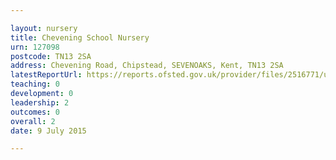 ```yaml
---

layout: nursery
title: Chevening School Nursery
urn: 127098
postcode: TN13 2SA
address: Chevening Road, Chipstead, SEVENOAKS, Kent, TN13 2SA
latestReportUrl: https://reports.ofsted.gov.uk/provider/files/2516771/urn/127098.pdf
teaching: 0
development: 0
leadership: 2
outcomes: 0
overall: 2
date: 9 July 2015

---
```

